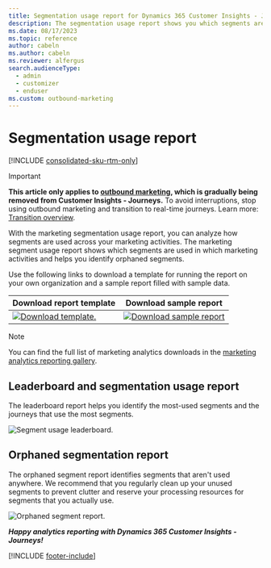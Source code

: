 ```yaml
---
title: Segmentation usage report for Dynamics 365 Customer Insights - Journeys
description: The segmentation usage report shows you which segments are used in which marketing activities and helps you to identify orphaned segments.
ms.date: 08/17/2023
ms.topic: reference
author: cabeln
ms.author: cabeln
ms.reviewer: alfergus
search.audienceType: 
  - admin
  - customizer
  - enduser
ms.custom: outbound-marketing
---
```


# Segmentation usage report

[!INCLUDE [consolidated-sku-rtm-only](.././includes/consolidated-sku-rtm-only.md)]

> [!IMPORTANT]
> **This article only applies to [outbound marketing](user-guide.md), which is gradually being removed from Customer Insights - Journeys.** To avoid interruptions, stop using outbound marketing and transition to real-time journeys. Learn more: [Transition overview](transition-overview.md).

With the marketing segmentation usage report, you can analyze how segments are used across your marketing activities. The marketing segment usage report shows which segments are used in which marketing activities and helps you identify orphaned segments.

Use the following links to download a template for running the report on your own organization and a sample report filled with sample data.

|Download report template  |Download sample report  |
|---------|---------|
[![Download template.](media/IconDownloadTemplate30.png)](https://github.com/microsoft/Dynamics-365-for-Marketing---Power-BI-Reporting/raw/master/PowerBI-Templates/MarketingAnalyzers%20-%20Segmentation.pbit)|[![Download sample report](media/IconDownloadReport30.png)](https://github.com/microsoft/Dynamics-365-for-Marketing---Power-BI-Reporting/raw/master/pbx%20files/MarketingAnalyzers%20-%20Segmentation.pbix)|

> [!NOTE]
> You can find the full list of marketing analytics downloads in the [marketing analytics reporting gallery](analytics-gallery-start.md#gallery).

## Leaderboard and segmentation usage report

The leaderboard report helps you identify the most-used segments and the journeys that use the most segments.

![Segment usage leaderboard.](media/Segmentation/Segmentation-Leaderboard.png "Segment usage leaderboard")

## Orphaned segmentation report

The orphaned segment report identifies segments that aren't used anywhere. We recommend that you regularly clean up your unused segments to prevent clutter and reserve your processing resources for segments that you actually use.

![Orphaned segment report.](media/Segmentation/Segmentation-OrphanedSegmentReport.png "Orphaned segment report")

***Happy analytics reporting with Dynamics 365 Customer Insights - Journeys!***

[!INCLUDE [footer-include](.././includes/footer-banner.md)]
